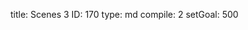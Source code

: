 title:          Scenes 3
ID:             170
type:           md
compile:        2
setGoal:        500


